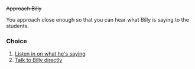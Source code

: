 ~~Approach Billy~~

You approach close enough so that you can hear what Billy is saying to the students.

### Choice
1. [Listen in on what he's saying](4c.md)
1. [Talk to Billy directly](4d.md)
